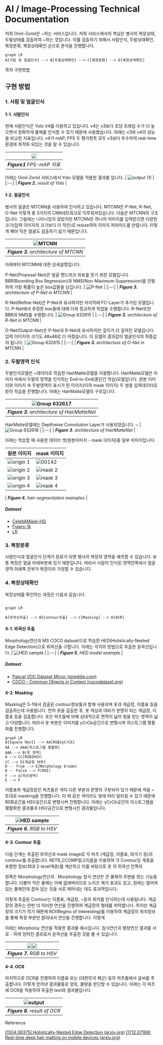 
# AI / Image-Processing Technical Documentation

저희 Omil-Zomil은 ~하는 서비스입니다. 저희 서비스에서의 핵심은 병사의 복장상태, 두발상태를 검출하여 ~하는 것입니다. 이를 검출하기 위해서 사람인식, 두발상태확인, 복장분류, 복장상태확인 순으로 분석을 진행합니다.

```mermaid
graph LR 
A[사람 및 얼굴인식] --> B[두발상태확인] --> C[복장분류] --> D[복장상태확인]
```

목차
구현방법


## 구현 방법

### 1. 사람 및 얼굴인식

#### 1-1. 사람인식
현재 사람인식은 Yolo V4를 이용하고 있습니다. v4는 v3보다 초당 프레임 수가 더 높으면서 정확하게 물체를 인식할 수 있기 때문에 사용했습니다. 아래는 v3와 v4의 성능을 비교한 지표입니다. v4가 mAP, FPS 두 평가항목 모두 v3보다 우수하여 real-time 환경에 최적화 되있는 것을 알 수 있습니다.
  
| ![](https://miro.medium.com/max/1400/1*H3QlBG3U0s5XpOsI6xwsag.jpeg) | 
|:--:| 
| ***Figure1*** *FPS-mAP 지표* |

아래는 Omil-Zomil 서비스에서 Yolo 모델을 적용한 결과물 입니다.
| ![output (1)](https://user-images.githubusercontent.com/37208901/193527340-d6c9bfb7-f228-4a35-8d5f-3a8132886159.png) | 
|:--:| 
| ***Figure 2.*** *result of Yolo* |

#### 1-2. 얼굴인식

병사의 얼굴은 MTCNN을 사용하여 인식하고 있습니다. MTCNN은 P-Net, R-Net, O-Net 이렇게 총 3가지의 CNN네트워크로 이루워져있습니다. 다음은 MTCNN의 구조입니다. 그림에는 나타나있지 않았지만 MTCNN은 하나의 이미지를 입력받으면 다양한 크기(입력 이미지의 크기보다 더 작은)로 resize하여 이미지 피라미드를 만듭니다. 이렇게 해야 작은 얼굴도 검출하기 쉽기 때문입니다.

| ![MTCNN](https://user-images.githubusercontent.com/37208901/198687071-170fc4fc-9330-4ecf-9c79-070a9f5e4c72.png) | 
|:--:| 
| ***Figure 3.*** *architecture of MTCNN* |

아래부터 MTCNN에 대한 상세설명입니다.

P-Net(Proposal-Net)은 얼굴 랜드마크 좌표를 얻기 위한 모델입니다. BBR(Bounding Box Regression)과 NMS(Non-Maximum Suppression)를 진행하여 가장 확률이 높은 box값들을 남깁니다.
| ![P-Net](https://user-images.githubusercontent.com/37208901/198687071-170fc4fc-9330-4ecf-9c79-070a9f5e4c72.png) | 
|:--:| 
| ***Figure 3.*** *architecture of P-Net in MTCNN* |

R-Net(Refine-Net)은 P-Net과 유사하지만 마지막에 FC-Layer가 추가된 모델입니다. P-Net에서 추정한 box들에 대해 더욱 정교하게 작업을 수행합니다. R-Net또한 BBR과 NMS를 수행합니다.
| ![Group 632615](https://user-images.githubusercontent.com/37208901/198687071-170fc4fc-9330-4ecf-9c79-070a9f5e4c72.png) | 
|:--:| 
| ***Figure 3.*** *architecture of R-Net in MTCNN* |

O-Net(Output-Net)은 P-Net과 R-Net과 유사하지만 깊이가 더 깊어진 모델입니다. 입력 이미지의 크기도 48x48로 더 커졌습니다. 이 모델의 결과값이 얼굴인식의 최종값이 됩니다.
| ![Group 632615](https://user-images.githubusercontent.com/37208901/198687071-170fc4fc-9330-4ecf-9c79-070a9f5e4c72.png) | 
|:--:| 
| ***Figure 3.*** *architecture of O-Net in MTCNN* |


### 2. 두발영역 인식
두발인식모델은 ~데이터로 학습한 HairMatte모델을 이용합니다. HairMatte모델은 이미지 속에서 두발의 영역을 인식하는 End-to-End(종단간 학습)모델입니다. 원본 이미지와 이미지 속 두발영역이 표시가 된 이미지(이하 mask 이미지) 두 쌍을 입력데이터로 받아 학습을 진행합니다. 아래는 HairMatte모델의 구조입니다.

| ![Group 632617](https://user-images.githubusercontent.com/37208901/198690015-29fd94ba-84d5-4480-8bab-10ed9c485944.png) | 
|:--:| 
| ***Figure 3.*** *architecture of HairMatteNet* |


HairMatte모델에는 Depthwise Convolution Layer가 사용되었습니다.
~
| ![Group 632618](https://user-images.githubusercontent.com/37208901/198690598-584d4002-2d96-4bc0-89c8-b33d6b7b981c.png) | 
|:--:| 
| ***Figure 3.*** *architecture of HairMatteNet* |


아래는 학습할 때 사용한 데이터 셋(원본이미지 - mask 이미지)중 일부 이미지입니다.

| 원본 이미지 | mask 이미지 |
| ------ | ------ |
| ![origin 1](https://user-images.githubusercontent.com/37208901/198698083-b0bbd3b4-57cc-4711-91ea-221b0290a954.png) | ![00142](https://user-images.githubusercontent.com/37208901/198698096-cd777353-ab22-413a-a825-b0ed5f3474ea.png) |
| ![origin 2](https://user-images.githubusercontent.com/37208901/198698130-d272c1e0-a440-498e-8343-a6df40950893.png) | ![mask 2](https://user-images.githubusercontent.com/37208901/198698152-94cd3ee8-9214-4b0f-87f3-1d5adcf2ec54.png) |
| ![origin 3](https://user-images.githubusercontent.com/37208901/198698103-97caeb2c-45ca-4532-9632-57a2c06d21c1.png) | ![mask 3](https://user-images.githubusercontent.com/37208901/198698098-e6fc27b6-1616-4e70-962b-2f0be598abdc.png) |
| ![origin 4](https://user-images.githubusercontent.com/37208901/198698117-4aa9bab9-a00d-4325-979c-e12a4c4d3457.png) | ![mask 4](https://user-images.githubusercontent.com/37208901/198698126-cc20f774-dd9b-4117-9ed7-c84d16c1707d.png) |

| ***Figure 4.*** *hair-segmentation examples* |

##### Dataset
- [CelebAMask-HQ](https://github.com/switchablenorms/CelebAMask-HQ)  
- [Figaro-1k](http://projects.i-ctm.eu/it/progetto/figaro-1k)
- [Lft](http://vis-www.cs.umass.edu/lfw/)

### 3. 복장분류
	
사람인식과 얼굴인식 단계가 완료가 되면 병사의 복장의 영역을 예측할 수 있습니다. 보통 복장은 얼굴 아래부분에 있기 때문입니다. 따라서 사람이 인식된 영역안쪽에서 얼굴영역 아래쪽 전부가 복장이라 가정할 수 있습니다.

### 4. 복장상태확인

복장상태를 확인하는 과정은 다음과 같습니다. 

```mermaid

graph LR

A[외곽선추출] --> B[Contour추출] --> C[Masking] --> D[OCR]
```
#### 4-1. 외곽선 추출
Morphology연산과 MS COCO dataset으로 학습한 HED(Holistically-Nested Edge Detection)으로 외곽선을 구합니다. 아래는 각각의 방법으로 추출한 윤곽선입니다.
| ![HED sample](https://blog.kakaocdn.net/dn/kHShf/btrsTcrSSL1/9vi4F5h9lB2jn0H4qdl5Mk/img.jpg) | 
|:--:| 
| ***Figure 5.*** *HED model example* |

##### Dataset
- [Pascal VOC Dataset Mirror (pjreddie.com)](https://pjreddie.com/projects/pascal-voc-dataset-mirror/)
- [COCO - Common Objects in Context (cocodataset.org)](https://cocodataset.org/#home)

#### 4-2. Masking

Masking은 5-1에서 검출된 contour정보들과 함께 사용되며 옷과 계급장, 이름표 등을 검출하는데 사용됩니다. 먼저 옷을 검출한 후, 옷 색상과 대비가 분명히 되는 계급장, 이름표 등을 검출합니다. 옷은 파츠들에 비해 상대적으로 면적이 넓어 빛을 받는 영역이 넓고 다양합니다. 따라서 옷 부분은 이미지를 yCrCb공간으로 변형시켜 히스토그램 평활화를 진행합니다.

```mermaid
graph LR
A{Square Rect} --> AA[RGB2yCrCb]
AA --> AAA[히스토그램 평활화]
AAA --> B(옷 영역)
A --> CC[RGB2HSV]
CC --> D{계급장 여부}
D -- True --> E[Morphology Erode]
D -- False --> F(ROI)
F --> G(파츠영역)
E --> F
```

이름표와 계급장같은 파츠들은 색이 다른 부분과 분명히 구분되어 있기 때문에 색을 ~ 토대로 masking을 진행합니다. 이 때 같은 색이라도 빛에 따라 달라질 수 있기 때문에 RGB공간을 HSV공간으로 변형시켜 진행합니다. 아래는 yCrCb공간의 히스토그램을 평활화한 결과물과 HSV공간으로 변형시킨 결과물입니다.


![HED sample](https://t1.daumcdn.net/cfile/tistory/99862A405B12329701) | 
|:--:| 
| ***Figure 6.*** *RGB to HSV* |

#### 4-3. Contour 추출

다음 단계는 추출된 외곽선과 mask image로 각 파츠 (계급장, 이름표, 태극기 등)의 controur를 추출합니다. RETR_CCOMP알고리즘을 이용하여 각 Contour당 계층을 포함한 정보(최대 2-level계층)를 계산하고 이를 바탕으로 옷 의 외곽선 안쪽의 

왼쪽은 Morphology연산과 . Morphology 침식 연산은 큰 물체의 주변을 깎는 기능을 합니다. 더불어 작은 물체는 아예 없애버리므로 노이즈 제거 효과도 있고, 원래는 떨어져 있는 물체인데 겹쳐 있는 것을 서로 떼어내는 데도 효과적입니다.

이렇게 추출된 Contour는 이름표, 계급장, ~등의 위치를 인식하는데 사용됩니다. 계급장의 경우는 한번 더 이러한 연산을 진행하여 계급장의 형태를 파악합니다. 하지만 계급장의 크기가 작기 때문에 ROI(Regino of Interesting)를 이용하여 계급장의 위치정보를 통해 특정 부분만 잘라내서 연산을 진행합니다. 이렇게 

아래는 Morpholoy 연산을 적용한 결과물 예시입니다. 침식연산과 팽창연산 결과를 서로 - 하여 얻어진 결과로서 윤곽선을 추출한 것을 볼 수 있습니다.

![](https://blog.kakaocdn.net/dn/bccRIx/btqGxnnT2go/MqN8jrF7YqZHurw6w4bcr1/img.png)![](https://user-images.githubusercontent.com/37208901/193525073-4ef28010-488c-431e-9012-85545637b445.png) |
|:--:| 
| ***Figure 7.*** *RGB to HSV* |

#### 4-4. OCR

마지막으로 OCR을 진행하여 이름표 또는 (대한민국 해군) 등의 파츠들에서 글씨를 추출합니다. 이렇게 얻어낸 결과물들로 양호, 불량을 판단할 수 있습니다. 아래는 각 파츠에 OCR을 적용하여 추출한 text와 결과물입니다. 

![output](https://user-images.githubusercontent.com/37208901/193526989-e08418b5-a4cc-4523-aabb-422cc3132ed7.png) | 
|:--:| 
| ***Figure 8.*** *result of OCR* |

Reference

 [[1504.06375] Holistically-Nested Edge Detection (arxiv.org)](https://arxiv.org/abs/1504.06375)
 [[1712.07168] Real-time deep hair matting on mobile devices (arxiv.org)](https://arxiv.org/abs/1712.07168)
